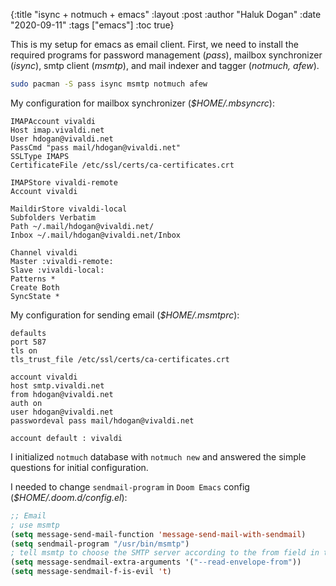 {:title "isync + notmuch + emacs"
 :layout :post
 :author "Haluk Dogan"
 :date "2020-09-11"
 :tags  ["emacs"]
 :toc true}

This is my setup for emacs as email client. First, we need to install the required programs for password management (*pass*), mailbox synchronizer (*isync*), smtp client (*msmtp*), and mail indexer and tagger (*notmuch, afew*).

```bash
sudo pacman -S pass isync msmtp notmuch afew
```

My configuration for mailbox synchronizer (*$HOME/.mbsyncrc*):

```plaintext
IMAPAccount vivaldi
Host imap.vivaldi.net
User hdogan@vivaldi.net
PassCmd "pass mail/hdogan@vivaldi.net"
SSLType IMAPS
CertificateFile /etc/ssl/certs/ca-certificates.crt

IMAPStore vivaldi-remote
Account vivaldi

MaildirStore vivaldi-local
Subfolders Verbatim
Path ~/.mail/hdogan@vivaldi.net/
Inbox ~/.mail/hdogan@vivaldi.net/Inbox

Channel vivaldi
Master :vivaldi-remote:
Slave :vivaldi-local:
Patterns *
Create Both
SyncState *
```

My configuration for sending email (*$HOME/.msmtprc*):

```plaintext
defaults
port 587
tls on
tls_trust_file /etc/ssl/certs/ca-certificates.crt

account vivaldi
host smtp.vivaldi.net
from hdogan@vivaldi.net
auth on
user hdogan@vivaldi.net
passwordeval pass mail/hdogan@vivaldi.net

account default : vivaldi
```

I initialized `notmuch` database with `notmuch new` and answered the simple questions for initial configuration.

I needed to change `sendmail-program` in `Doom Emacs` config (*$HOME/.doom.d/config.el*):

```lisp
;; Email
; use msmtp
(setq message-send-mail-function 'message-send-mail-with-sendmail)
(setq sendmail-program "/usr/bin/msmtp")
; tell msmtp to choose the SMTP server according to the from field in the outgoing email
(setq message-sendmail-extra-arguments '("--read-envelope-from"))
(setq message-sendmail-f-is-evil 't)
```
